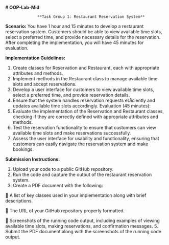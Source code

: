 **# OOP-Lab-Mid**





                  **Task Group 1: Restaurant Reservation System**
**Scenario:**
You have 1 hour and 15 minutes to develop a restaurant reservation system. Customers should be
able to view available time slots, select a preferred time, and provide necessary details for the
reservation. After completing the implementation, you will have 45 minutes for evaluation.

**Implementation Guidelines:**
1. Create classes for Reservation and Restaurant, each with appropriate attributes and
methods.
2. Implement methods in the Restaurant class to manage available time slots and accept
reservations.
3. Develop a user interface for customers to view available time slots, select a preferred time,
and provide reservation details.
4. Ensure that the system handles reservation requests eƯiciently and updates available time
slots accordingly.
Evaluation (45 minutes):
1. Evaluate the implementation of the Reservation and Restaurant classes, checking if they
are correctly defined with appropriate attributes and methods.
2. Test the reservation functionality to ensure that customers can view available time slots
and make reservations successfully.
3. Assess the user interface for usability and functionality, ensuring that customers can easily
navigate the reservation system and make bookings.

**Submission Instructions:**
1. Upload your code to a public GitHub repository.
2. Run the code and capture the output of the restaurant reservation system.
3. Create a PDF document with the following:

   A list of key classes used in your implementation along with brief descriptions.

   The URL of your GitHub repository properly formatted.
  
   Screenshots of the running code output, including examples of viewing available
time slots, making reservations, and confirmation messages.
5. Submit the PDF document along with the screenshots of the running code output. 
